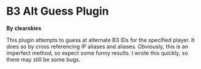 # B3 Alt Guess Plugin
**By clearskies**

This plugin attempts to guess at alternate B3 IDs for the specified player. It does so by cross referencing IP aliases and aliases. Obviously, this is an imperfect method, so expect some funny results. I wrote this quickly, so there may still be some bugs.